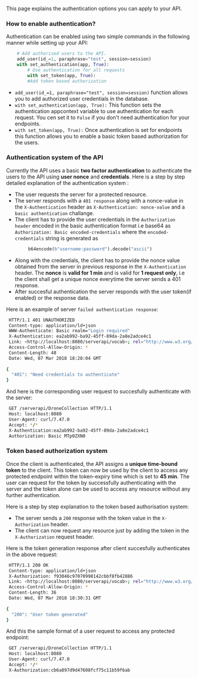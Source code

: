 This page explains the authentication options you can apply to your API.

### How to enable authentication?

Authentication can be enabled using two simple commands in the following manner while setting up your API:

```python
    # Add authorised users to the API.
    add_user(id_=1, paraphrase="test", session=session)
    with set_authentication(app, True):
        # Use authentication for all requests
        with set_token(app, True):
        #Add token based authorization
```
- `add_user(id_=1, paraphrase="test", session=session)` function allows you to add authorized user
   credentials in the database.
- `with set_authentication(app, True):` This function sets the authentication appcontext variable 
   to use authentication for each request. You cen set it to `False` if you don't need authentication
   for your endpoints.
- `with set_token(app, True):` Once authentication is set for endpoints this function allows you to enable    a basic token based authorization for the users.

### Authentication system of the API

Currently the API uses a basic **two factor authentication** to authenticate the users to the API
using **user nonce** and **credentials**.
Here is a step by step detailed explanation of the authentication system :

- The user requests the server for a protected resource.
- The server responds with a `401 response` along with a nonce-value in the `X-Authentication` header
  as `X-Authentication: nonce-value` and a `basic authentication` challange.
- The client has to provide the user credentials in the `Authorization header` encoded in the basic 
  authentication format i.e base64 as `Authorization: Basic encoded-credentials` where the `encoded-credentials` string is generated as
   ``` python
        b64encode(b"username:password").decode("ascii")
   ```
- Along with the credentials, the client has to provide the nonce value obtained from the server in          previous response in the `X-Authentication` header. The **nonce** is **valid for 1 min** and is valid      for **1 request only**, i.e the client shall get a unique nonce everytime the server sends a 401           response.
- After succesful authentication the server responds with the user token(if enabled) or the response data. 


Here is an example of server `failed authentication response`:
``` bash
 HTTP/1.1 401 UNAUTHORIZED
 Content-type: application/ld+json
 WWW-Authenticate: Basic realm="Login required"
 X-Authentication: ea2ab992-ba92-45ff-89da-2a8e2adce4c1
 Link: <http://localhost:8080/serverapi/vocab>; rel="http://www.w3.org/ns/hydra/core#apiDocumentation"
 Access-Control-Allow-Origin: *
 Content-Length: 48
 Date: Wed, 07 Mar 2018 18:28:04 GMT
 
{
  "401": "Need credentials to authenticate"
}
```

And here is the corresponding user request to succesfully authenticate with the server:

``` bash
 GET /serverapi/DroneCollection HTTP/1.1
 Host: localhost:8080
 User-Agent: curl/7.47.0
 Accept: */*
 X-Authentication:ea2ab992-ba92-45ff-89da-2a8e2adce4c1
 Authorization: Basic MTp0ZXN0
```

### Token based authorization system

Once the client is authenticated, the API assigns a **unique time-bound token** to the client.
This token can now be used by the client to access any protected endpoint within the token-expiry time
which is set to **45 min**.
The user can request for the token by successfully authenticating with the server and the token alone 
can be used to access any resource without any further authentication.

Here is a step by step explanation to the token based authorisation system:

- The server sends a `200` response with the token value in the `X-Authorization` header.
- The client can now request any resource just by adding the token in the `X-Authorization` request
  header.

Here is the token generation response after client succesfully authenticates in the above request:

``` bash
 HTTP/1.1 200 OK
 Content-type: application/ld+json
 X-Authorization: f93046c97070998142cbbf8fb42886
 Link: <http://localhost:8080/serverapi/vocab>; rel="http://www.w3.org/ns/hydra/core#apiDocumentation"
 Access-Control-Allow-Origin: *
 Content-Length: 36
 Date: Wed, 07 Mar 2018 18:30:31 GMT
 
{
  "200": "User token generated"
}
``` 

And this the sample format of a user request to access any protected endpoint:

``` bash
 GET /serverapi/DroneCollection HTTP/1.1
 Host: localhost:8080
 User-Agent: curl/7.47.0
 Accept: */*
 X-Authorization:cb6a897d9d47608fcf75c11b59f6ab
```
